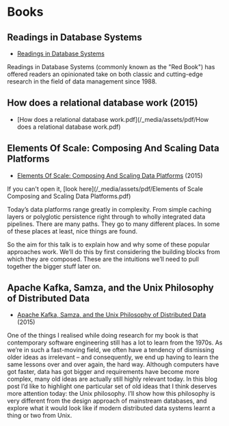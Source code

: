 # Books

## Readings in Database Systems

* [Readings in Database Systems](http://www.redbook.io/)

Readings in Database Systems (commonly known as the "Red Book") has offered readers an opinionated take on both classic
and cutting-edge research in the field of data management since 1988.

## How does a relational database work (2015)

* [How does a relational database work.pdf](/_media/assets/pdf/How does a relational database work.pdf)

## Elements Of Scale: Composing And Scaling Data Platforms

* [Elements Of Scale: Composing And Scaling Data Platforms](http://www.benstopford.com/2015/04/28/elements-of-scale-composing-and-scaling-data-platforms/) (2015)

If you can't open it,
[look here](/_media/assets/pdf/Elements of Scale Composing and Scaling Data Platforms.pdf)

Today’s data platforms range greatly in complexity. From simple caching layers or polyglotic persistence right through to wholly integrated data pipelines. There are many paths. They go to many different places. In some of these places at least, nice things are found.

So the aim for this talk is to explain how and why some of these popular approaches work. We’ll do this by first considering the building blocks from which they are composed. These are the intuitions we’ll need to pull together the bigger stuff later on.

## Apache Kafka, Samza, and the Unix Philosophy of Distributed Data

* [Apache Kafka, Samza, and the Unix Philosophy of Distributed Data](http://www.confluent.io/blog/apache-kafka-samza-and-the-unix-philosophy-of-distributed-data) (2015)

One of the things I realised while doing research for my book is that contemporary software engineering still has a lot to learn from the 1970s. 
As we’re in such a fast-moving field, we often have a tendency of dismissing older ideas as irrelevant – and consequently, we end up having to learn the same lessons over and over again, the hard way. Although computers have got faster, data has got bigger and requirements have become more complex, many old ideas are actually still highly relevant today. 
In this blog post I’d like to highlight one particular set of old ideas that I think deserves more attention today: the Unix philosophy. 
I’ll show how this philosophy is very different from the design approach of mainstream databases, 
and explore what it would look like if modern distributed data systems learnt a thing or two from Unix.

